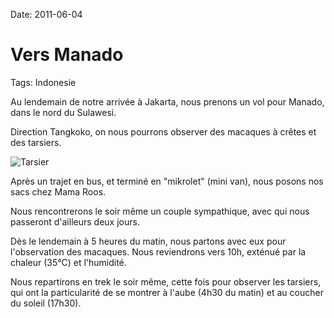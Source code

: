 Date: 2011-06-04
# Vers Manado
Tags: Indonesie

Au lendemain de notre arrivée à Jakarta, nous prenons un vol pour Manado, dans le nord du Sulawesi.

Direction Tangkoko, on nous pourrons observer des macaques à crêtes et des tarsiers.

![Tarsier](https://www.dropbox.com/s/p2clky3is8hukg5/20110604-001.jpg?raw=1)

Après un trajet en bus, et terminé en "mikrolet" (mini van), nous posons nos sacs chez Mama Roos.

Nous rencontrerons le soir même un couple sympathique, avec qui nous passeront d'ailleurs deux jours.

Dès le lendemain à 5 heures du matin, nous partons avec eux pour l'observation des macaques. Nous reviendrons vers 10h, exténué par la chaleur (35°C) et l'humidité.

Nous repartirons en trek le soir même, cette fois pour observer les tarsiers, qui ont la particularité de se montrer à l'aube (4h30 du matin) et au coucher du soleil (17h30).
